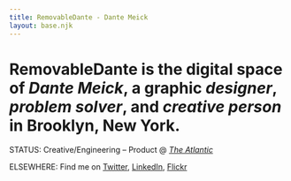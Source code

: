 ```yaml
---
title: RemovableDante - Dante Meick
layout: base.njk
---
```


# RemovableDante is the digital space of _Dante Meick_, a graphic _designer_, _problem solver_, and _creative person_ in Brooklyn, New York.

<span>STATUS:</span> Creative/Engineering – Product @ <a href="http://theatlantic.com" target="_blank">_The Atlantic_</a>

<span>ELSEWHERE:</span> Find me on <a href="http://twitter.com/removabledante/" target="_blank">Twitter</a>, <a href="http://www.linkedin.com/pub/philip-dante-meick/4/607/b08" target="_blank">LinkedIn</a>, <a href="http://www.flickr.com/photos/removabledante/" target="_blank">Flickr</a>
